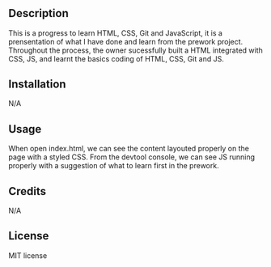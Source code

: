 # <Prework-Study-Guide>

## Description

This is a progress to learn HTML, CSS, Git and JavaScript, it is a prensentation of what I have done and learn from the prework project. Throughout the process, the owner sucessfully built a HTML integrated with CSS, JS, and learnt the basics coding of HTML, CSS, Git and JS.

## Installation

N/A

## Usage

When open index.html, we can see the content layouted properly on the page with a styled CSS. From the devtool console, we can see JS running properly with a suggestion of what to learn first in the prework.

## Credits

N/A

## License

MIT license
